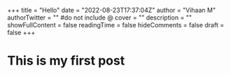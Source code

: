 +++
title = "Hello"
date = "2022-08-23T17:37:04Z"
author = "Vihaan M"
authorTwitter = "" #do not include @
cover = ""
description = ""
showFullContent = false
readingTime = false
hideComments = false
draft = false
+++
# This is my first post
